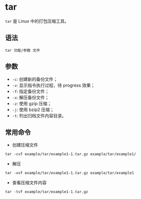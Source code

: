 # tar

`tar` 是 Linux 中的打包压缩工具。

## 语法

`tar 功能/参数 文件`

## 参数

- `-c`: 创建新的备份文件；
- `-v`: 显示指令执行过程，待 progress 效果；
- `-f`: 指定备份文件；
- `-x`: 解压备份文件；
- `-z`: 使用 gzip 压缩；
- `-j`: 使用 bzip2 压缩；
- `-t`: 列出归档文件内容目录。

## 常用命令

- 创建压缩文件

```
tar -cvf example/tar/example1-1.tar.gz example/tar/example1/
```

- 解压

```
tar -xvf example/tar/example1-1.tar.gz example/tar/example1
```

- 查看压缩文件内容

```
tar -tvf example/tar/example1-1.tar.gz
```
